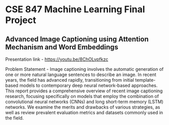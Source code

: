 # CSE 847 Machine Learning Final Project
## Advanced Image Captioning using Attention Mechanism and Word Embeddings

Presentation link - https://youtu.be/8ChOLvpfkzc

Problem Statement -
Image captioning involves the automatic generation of one or more natural language sentences to describe an image. In recent years, the field has advanced rapidly, transitioning from initial template-based models to contemporary deep neural network-based approaches. This report provides a comprehensive overview of recent image captioning research, focusing specifically on models that employ the combination of convolutional neural networks (CNNs) and long short-term memory (LSTM) networks. We examine the merits and drawbacks of various strategies, as well as review prevalent evaluation metrics and datasets commonly used in the field.


